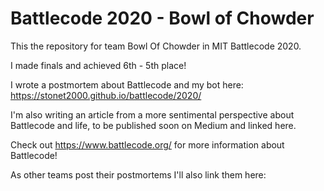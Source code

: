 # Battlecode 2020 - Bowl of Chowder

This the repository for team Bowl Of Chowder in MIT Battlecode 2020.

I made finals and achieved 6th - 5th place!

I wrote a postmortem about Battlecode and my bot here: https://stonet2000.github.io/battlecode/2020/

I'm also writing an article from a more sentimental perspective about Battlecode and life, to be published soon on Medium and linked here.

Check out https://www.battlecode.org/ for more information about Battlecode!

As other teams post their postmortems I'll also link them here: